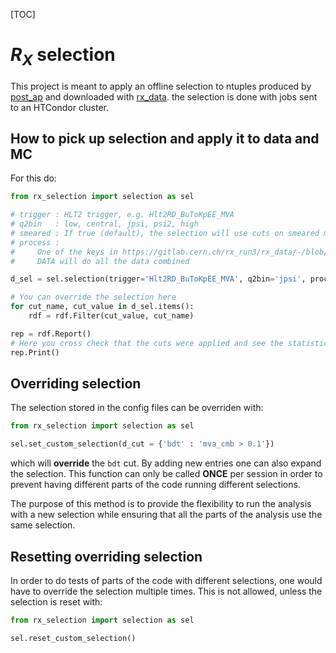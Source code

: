 [TOC]

# $R_X$ selection

This project is meant to apply an offline selection to ntuples produced by
[post_ap](https://github.com/acampove/post_ap/tree/main/src/post_ap_scripts)
and downloaded with
[rx_data](https://github.com/acampove/rx_data).
the selection is done with jobs sent to an HTCondor cluster.

## How to pick up selection and apply it to data and MC

For this do:

```python
from rx_selection import selection as sel

# trigger : HLT2 trigger, e.g. Hlt2RD_BuToKpEE_MVA 
# q2bin   : low, central, jpsi, psi2, high
# smeared : If true (default), the selection will use cuts on smeared masses. Only makes sense for electron MC samples
# process : 
#     One of the keys in https://gitlab.cern.ch/rx_run3/rx_data/-/blob/master/src/rx_data_lfns/rx/v7/rk_samples.yaml
#     DATA will do all the data combined

d_sel = sel.selection(trigger='Hlt2RD_BuToKpEE_MVA', q2bin='jpsi', process='DATA', smeared=True)

# You can override the selection here
for cut_name, cut_value in d_sel.items():
    rdf = rdf.Filter(cut_value, cut_name)

rep = rdf.Report()
# Here you cross check that the cuts were applied and see the statistics
rep.Print()
```

## Overriding selection

The selection stored in the config files can be overriden with:

```python
from rx_selection import selection as sel

sel.set_custom_selection(d_cut = {'bdt' : 'mva_cmb > 0.1'})
```

which will **override** the `bdt` cut. By adding new entries one can also expand the selection.
This function can only be called **ONCE** per session in order to prevent having different parts
of the code running different selections.

The purpose of this method is to provide the flexibility to run the analysis with a new selection
while ensuring that all the parts of the analysis use the same selection.

## Resetting overriding selection

In order to do tests of parts of the code with different selections, one would have to
override the selection multiple times. This is not allowed, unless the selection is reset with:

```python
from rx_selection import selection as sel

sel.reset_custom_selection()
```
